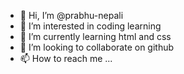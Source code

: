 - 👋 Hi, I’m @prabhu-nepali
- 👀 I’m interested in coding learning 
- 🌱 I’m currently learning html and css
- 💞️ I’m looking to collaborate on github
- 📫 How to reach me ...

<!---
prabhu-nepali/prabhu-nepali is a ✨ special ✨ repository because its `README.md` (this file) appears on your GitHub profile.
You can click the Preview link to take a look at your changes.
--->
